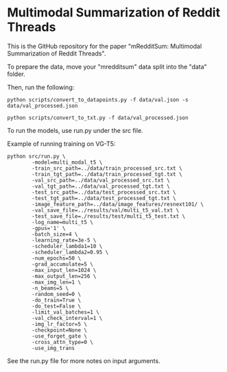 # Multimodal Summarization of Reddit Threads

This is the GitHub repository for the paper "mRedditSum: Multimodal Summarization of Reddit Threads".

To prepare the data, move your "mredditsum" data split into the "data" folder.

Then, run the following:

```
python scripts/convert_to_datapoints.py -f data/val.json -s data/val_processed.json
```
```
python scripts/convert_to_txt.py -f data/val_processed.json
```

To run the models, use run.py under the src file.

Example of running training on VG-T5:
```
python src/run.py \
        -model=multi_modal_t5 \
        -train_src_path=../data/train_processed_src.txt \
        -train_tgt_path=../data/train_processed_tgt.txt \
        -val_src_path=../data/val_processed_src.txt \
        -val_tgt_path=../data/val_processed_tgt.txt \
        -test_src_path=../data/test_processed_src.txt \
        -test_tgt_path=../data/test_processed_tgt.txt \
        -image_feature_path=../data/image_features/resnext101/ \
        -val_save_file=../results/val/multi_t5_val.txt \
        -test_save_file=./results/test/multi_t5_test.txt \
        -log_name=multi_t5 \
        -gpus='1' \
        -batch_size=4 \
        -learning_rate=3e-5 \
        -scheduler_lambda1=10 \
        -scheduler_lambda2=0.95 \
        -num_epochs=50 \
        -grad_accumulate=5 \
        -max_input_len=1024 \
        -max_output_len=256 \
        -max_img_len=1 \
        -n_beams=5 \
        -random_seed=0 \
        -do_train=True \
        -do_test=False \
        -limit_val_batches=1 \
        -val_check_interval=1 \
        -img_lr_factor=5 \
        -checkpoint=None \
        -use_forget_gate \
        -cross_attn_type=0 \
        -use_img_trans 
```

See the run.py file for more notes on input arguments.